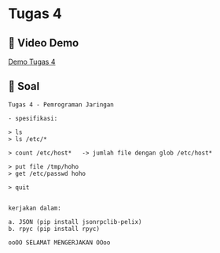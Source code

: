 # Tugas 4

## 🎥 Video Demo

[Demo Tugas 4](https://youtu.be/fX-KbhRz-f0)

## 📄 Soal

```
Tugas 4 - Pemrograman Jaringan

- spesifikasi:

> ls
> ls /etc/*

> count /etc/host*   -> jumlah file dengan glob /etc/host*

> put file /tmp/hoho
> get /etc/passwd hoho

> quit 


kerjakan dalam:

a. JSON (pip install jsonrpclib-pelix)
b. rpyc (pip install rpyc)

ooOO SELAMAT MENGERJAKAN OOoo
```
